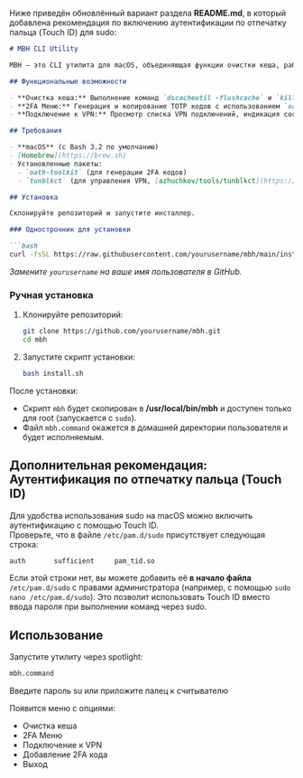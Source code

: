 Ниже приведён обновлённый вариант раздела **README.md**, в который добавлена рекомендация по включению аутентификации по отпечатку пальца (Touch ID) для sudo:

```markdown
# MBH CLI Utility

MBH — это CLI утилита для macOS, объединяющая функции очистки кеша, работы с 2FA и подключения к VPN через `tunblkctl`.

## Функциональные возможности

- **Очистка кеша:** Выполнение команд `dscacheutil -flushcache` и `killall -HUP mDNSResponder` с проверкой статуса.
- **2FA Меню:** Генерация и копирование TOTP кодов с использованием `oathtool`.
- **Подключение к VPN:** Просмотр списка VPN подключений, индикация состояния (подключён/отключён) с цветовым выделением, подключение и отключение через `tunblkctl`.

## Требования

- **macOS** (с Bash 3.2 по умолчанию)
- [Homebrew](https://brew.sh)
- Установленные пакеты:
  - `oath-toolkit` (для генерации 2FA кодов)
  - `tunblkct` (для управления VPN, [azhuchkov/tools/tunblkct](https://github.com/azhuchkov/tunblkct))

## Установка

Склонируйте репозиторий и запустите инсталлер.

### Однострочник для установки

```bash
curl -fsSL https://raw.githubusercontent.com/yourusername/mbh/main/install.sh | bash
```

*Замените `yourusername` на ваше имя пользователя в GitHub.*

### Ручная установка

1. Клонируйте репозиторий:
   ```bash
   git clone https://github.com/yourusername/mbh.git
   cd mbh
   ```
2. Запустите скрипт установки:
   ```bash
   bash install.sh
   ```

После установки:
- Скрипт `mbh` будет скопирован в **/usr/local/bin/mbh** и доступен только для root (запускается с `sudo`).
- Файл `mbh.command` окажется в домашней директории пользователя и будет исполняемым.

## Дополнительная рекомендация: Аутентификация по отпечатку пальца (Touch ID)

Для удобства использования sudo на macOS можно включить аутентификацию с помощью Touch ID.  
Проверьте, что в файле `/etc/pam.d/sudo` присутствует следующая строка:

```bash
auth       sufficient     pam_tid.so
```

Если этой строки нет, вы можете добавить её **в начало файла** `/etc/pam.d/sudo` с правами администратора (например, с помощью `sudo nano /etc/pam.d/sudo`). Это позволит использовать Touch ID вместо ввода пароля при выполнении команд через sudo.

## Использование

Запустите утилиту через spotlight:
```bash
mbh.command
```
Введите пароль su или приложите палец к считывателю

Появится меню с опциями:
- Очистка кеша
- 2FA Меню
- Подключение к VPN
- Добавление 2FA кода
- Выход
